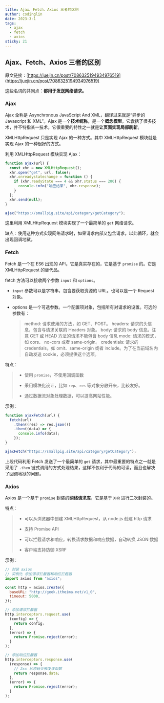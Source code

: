 ```yaml
---
title: Ajax、Fetch、Axios 三者的区别
author: codinglin
date: 2023-3-1
tags:
  - ajax
  - fetch
  - axios
sticky: 21
---
```


## Ajax、Fetch、Axios 三者的区别

原文链接：[https://juejin.cn/post/7086325194934976519](https://juejin.cn/post/7086325194934976519)

这些名词的共同点：**都用于发送网络请求。**

### Ajax

Ajax 全称是 Asynchronous JavaScript And XML，翻译过来就是“异步的 Javascript 和 XML”。Ajax 是一个**技术统称**，是一个**概念模型**，它囊括了很多技术，并不特指某一技术，它很重要的特性之一就是**让页面实现局部刷新**。

XMLHttpRequest 只是实现 Ajax 的一种方式。其中 XMLHttpRequest 模块就是实现 Ajax 的一种很好的方式。

利用 XMLHttpRequest 模块实现 Ajax：

```js
function ajax(url) {
  const xhr = new XMLHttpRequest();
  xhr.open("get", url, false);
  xhr.onreadystatechange = function () {
    if (xhr.readyState === 4 && xhr.status === 200) {
      console.info("响应结果", xhr.response);
    }
  };
  xhr.send(null);
}

ajax("https://smallpig.site/api/category/getCategory");
```

这里利用 XMLHttpRequest 模块实现了一个最简单的 `get` 网络请求。

缺点：使用这种方式实现网络请求时，如果请求内部又包含请求，以此循环，就会出现回调地狱。

### Fetch

Fetch 是一个在 ES6 出现的 API，它是真实存在的，它是基于 `promise` 的。它是 XMLHttpRequest 的替代品。

fetch 方法可以接收两个参数 `input` 和 `options`。

- `input` 参数可以是字符串，包含要获取资源的 URL。也可以是一个 Request 对象。

- options 是一个可选参数。一个配置项对象，包括所有对请求的设置。可选的参数有：
  > method: 请求使用的方法，如 GET、POST。
  > headers: 请求的头信息，包含与请求关联的 Headers 对象。
  > body: 请求的 body 信息。注意 GET 或 HEAD 方法的请求不能包含 body 信息
  > mode: 请求的模式，如 cors、 no-cors 或者 same-origin。
  > credentials: 请求的 credentials，如 omit、same-origin 或者 include。为了在当前域名内自动发送 cookie，必须提供这个选项。

特点：

> - 使用 `promise`，不使用回调函数
>
> - 采用模块化设计，比如 `rep`、`res` 等对象分散开来，比较友好。
>
> - 通过数据流对象处理数据，可以提高网站性能。

示例：

```js
function ajaxFetch(url) {
  fetch(url)
    .then((res) => res.json())
    .then((data) => {
      console.info(data);
    });
}

ajaxFetch("https://smallpig.site/api/category/getCategory");
```

上段代码利用 Fetch 发送了一个最简单的 `get` 请求，其中最重要的特点之一就是采用了 `.then` 链式调用的方式处理结果，这样不仅利于代码的可读，而且也解决了回调地狱的问题。

### Axios

Axios 是一个基于 `promise` 封装的**网络请求库**，它是基于 `XHR` 进行二次封装的。

特点：

> - 可以从浏览器中创建 XMLHttpRequest，从 node.js 创建 http 请求
>
> - 支持 Promise API
>
> - 可以拦截请求和响应，转换请求数据和响应数据，自动转换 JSON 数据
>
> - 客户端支持防御 XSRF

示例：

```js
// 封装 axios
// 实例化 添加请求拦截器和响应拦截器
import axios from "axios";

const http = axios.create({
  baseURL: "http://geek.itheima.net/v1_0",
  timeout: 5000,
});

// 添加请求拦截器
http.interceptors.request.use(
  (config) => {
    return config;
  },
  (error) => {
    return Promise.reject(error);
  }
);

// 添加响应拦截器
http.interceptors.response.use(
  (response) => {
    // 2xx 状态码会触发该函数
    return response.data;
  },
  (error) => {
    return Promise.reject(error);
  }
);
```
